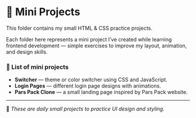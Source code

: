# 🧩 Mini Projects

This folder contains my small HTML & CSS practice projects.

Each folder here represents a mini project I’ve created while learning frontend development — simple exercises to improve my layout, animation, and design skills.

### 📁 List of mini projects
- **Switcher** — theme or color switcher using CSS and JavaScript.
- **Login Pages** — different login page designs with animations.
- **Pars Pack Clone** — a small landing page inspired by Pars Pack website.

---

🧠 *These are daily small projects to practice UI design and styling.*
